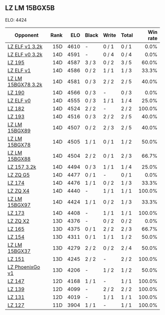 ## LZ LM 15BGX5B ##

ELO: 4424

Opponent | Rank | ELO | Black | Write | Total | Win rate
---------|-----:|----:|-------|-------|-------|-------:
[LZ ELF v1 3.2k](LZ%20ELF%20v1%203.2k.md) | 15D | 4610 | - | 0 / 1 | 0 / 1 | 0.0%
[LZ ELF v0 3.2k](LZ%20ELF%20v0%203.2k.md) | 14D | 4591 | - | 0 / 4 | 0 / 4 | 0.0%
[LZ 195](LZ%20195.md) | 14D | 4587 | 3 / 3 | 0 / 2 | 3 / 5 | 60.0%
[LZ ELF v1](LZ%20ELF%20v1.md) | 14D | 4586 | 0 / 2 | 1 / 1 | 1 / 3 | 33.3%
[LZ LM 15BGX78 3.2k](LZ%20LM%2015BGX78%203.2k.md) | 14D | 4581 | 0 / 3 | 2 / 2 | 2 / 5 | 40.0%
[LZ 190](LZ%20190.md) | 14D | 4566 | 0 / 3 | - | 0 / 3 | 0.0%
[LZ ELF v0](LZ%20ELF%20v0.md) | 14D | 4555 | 0 / 3 | 1 / 1 | 1 / 4 | 25.0%
[LZ 182](LZ%20182.md) | 14D | 4524 | 2 / 2 | - | 2 / 2 | 100.0%
[LZ 193](LZ%20193.md) | 14D | 4516 | 0 / 3 | 2 / 2 | 2 / 5 | 40.0%
[LZ LM 15BGX89](LZ%20LM%2015BGX89.md) | 14D | 4507 | 0 / 2 | 2 / 3 | 2 / 5 | 40.0%
[LZ LM 15BGX78](LZ%20LM%2015BGX78.md) | 14D | 4505 | 1 / 1 | 0 / 1 | 1 / 2 | 50.0%
[LZ LM 15BGX88](LZ%20LM%2015BGX88.md) | 14D | 4504 | 2 / 2 | 0 / 1 | 2 / 3 | 66.7%
[LZ 157 3.2k](LZ%20157%203.2k.md) | 14D | 4494 | 0 / 3 | 1 / 1 | 1 / 4 | 25.0%
[LZ ZQ G5](LZ%20ZQ%20G5.md) | 14D | 4477 | 0 / 1 | - | 0 / 1 | 0.0%
[LZ 174](LZ%20174.md) | 14D | 4476 | 1 / 1 | 0 / 2 | 1 / 3 | 33.3%
[LZ ZQ X4](LZ%20ZQ%20X4.md) | 14D | 4440 | - | 1 / 1 | 1 / 1 | 100.0%
[LZ LM 15BGX97](LZ%20LM%2015BGX97.md) | 14D | 4424 | 1 / 1 | 0 / 2 | 1 / 3 | 33.3%
[LZ 173](LZ%20173.md) | 14D | 4408 | - | 1 / 1 | 1 / 1 | 100.0%
[LZ ZQ X2](LZ%20ZQ%20X2.md) | 13D | 4376 | - | 0 / 2 | 0 / 2 | 0.0%
[LZ 165](LZ%20165.md) | 13D | 4375 | 0 / 1 | 2 / 2 | 2 / 3 | 66.7%
[LZ 154](LZ%20154.md) | 13D | 4311 | 0 / 1 | 1 / 1 | 1 / 2 | 50.0%
[LZ LM 15BGX37](LZ%20LM%2015BGX37.md) | 13D | 4279 | 2 / 2 | 0 / 2 | 2 / 4 | 50.0%
[LZ 151](LZ%20151.md) | 13D | 4245 | 2 / 2 | - | 2 / 2 | 100.0%
[LZ PhoenixGo v1](LZ%20PhoenixGo%20v1.md) | 13D | 4206 | - | 1 / 2 | 1 / 2 | 50.0%
[LZ 147](LZ%20147.md) | 12D | 4168 | 1 / 1 | - | 1 / 1 | 100.0%
[LZ 139](LZ%20139.md) | 12D | 4099 | - | 2 / 2 | 2 / 2 | 100.0%
[LZ 131](LZ%20131.md) | 12D | 4019 | - | 1 / 1 | 1 / 1 | 100.0%
[LZ 127](LZ%20127.md) | 11D | 3904 | 1 / 1 | - | 1 / 1 | 100.0%
